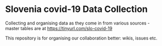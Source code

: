 # Slovenia covid-19 Data Collection
Collecting and organising data as they come in from various sources - master tables are at https://tinyurl.com/slo-covid-19

This repository is for organising our collaboration better: wikis, issues etc.

